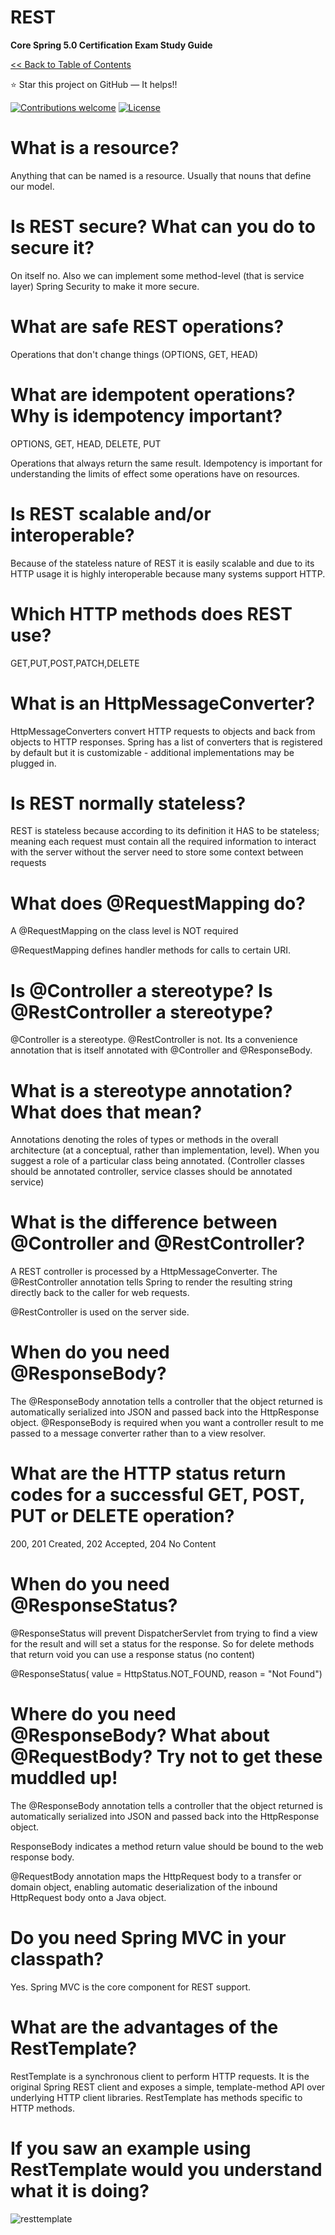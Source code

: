 # REST
**Core Spring 5.0 Certification Exam Study Guide**

[<< Back to Table of Contents](README.md)

:star: Star this project on GitHub — It helps!!

[![Contributions welcome](https://img.shields.io/badge/contributions-welcome-orange.svg)](https://github.com/seanjgildea/CoreSpring5CertificationGuide/issues)
[![License](https://img.shields.io/badge/license-MIT-blue.svg)](https://opensource.org/licenses/MIT)

# What is a resource?

Anything that can be named is a resource. Usually that nouns that define our model.

# Is REST secure? What can you do to secure it?

On itself no. Also we can implement some method-level (that is service layer) Spring Security to make it more secure.

# What are safe REST operations?

Operations that don't change things (OPTIONS, GET, HEAD)

# What are idempotent operations? Why is idempotency important?

OPTIONS, GET, HEAD, DELETE, PUT

Operations that always return the same result. Idempotency is important for understanding the limits of effect some operations have on resources.

# Is REST scalable and/or interoperable?

Because of the stateless nature of REST it is easily scalable and due to its HTTP usage it is highly interoperable because many systems support HTTP.

# Which HTTP methods does REST use?

GET,PUT,POST,PATCH,DELETE

# What is an HttpMessageConverter?

HttpMessageConverters convert HTTP requests to objects and back from objects to HTTP responses. Spring has a list of converters that is registered by default but it is customizable - additional implementations may be plugged in.

# Is REST normally stateless?

REST is stateless because according to its definition it HAS to be stateless; meaning each request must contain all the required information to interact with the server without the server need to store some context between requests

# What does @RequestMapping do?

A @RequestMapping on the class level is NOT required

@RequestMapping defines handler methods for calls to certain URI.

# Is @Controller a stereotype? Is @RestController a stereotype?

@Controller is a stereotype. @RestController is not. Its a convenience annotation that is itself annotated with @Controller and @ResponseBody.

# What is a stereotype annotation? What does that mean?

Annotations denoting the roles of types or methods in the overall architecture (at a conceptual, rather than implementation, level). When you suggest a role of a particular class being annotated. (Controller classes should be annotated controller, service classes should be annotated service)

# What is the difference between @Controller and @RestController?

A REST controller is processed by a HttpMessageConverter. The @RestController annotation tells Spring to render the resulting string directly back to the caller for web requests.

@RestController is used on the server side.

# When do you need @ResponseBody?

The @ResponseBody annotation tells a controller that the object returned is automatically serialized into JSON and passed back into the HttpResponse object. @ResponseBody is required when you want a controller result to me passed to a message converter rather than to a view resolver.

# What are the HTTP status return codes for a successful GET, POST, PUT or DELETE operation?

200, 201 Created, 202 Accepted, 204 No Content

# When do you need @ResponseStatus?

@ResponseStatus will prevent DispatcherServlet from trying to find a view for the result and will set a status for the response. So for delete methods that return void you can use a response status (no content)

@ResponseStatus( value = HttpStatus.NOT_FOUND, reason = "Not Found")

# Where do you need @ResponseBody? What about @RequestBody? Try not to get these muddled up!

The @ResponseBody annotation tells a controller that the object returned is automatically serialized into JSON and passed back into the HttpResponse object.

ResponseBody indicates a method return value should be bound to the web response body.

@RequestBody annotation maps the HttpRequest body to a transfer or domain object, enabling automatic deserialization of the inbound HttpRequest body onto a Java object.

# Do you need Spring MVC in your classpath?

Yes. Spring MVC is the core component for REST support.

# What are the advantages of the RestTemplate?

RestTemplate is a synchronous client to perform HTTP requests. It is the original Spring REST client and exposes a simple, template-method API over underlying HTTP client libraries. RestTemplate has methods specific to HTTP methods.

# If you saw an example using RestTemplate would you understand what it is doing?

![resttemplate](https://github.com/seanjgildea/CoreSpring5CertificationGuide/blob/master/img/RestTemplate-methods.png)

